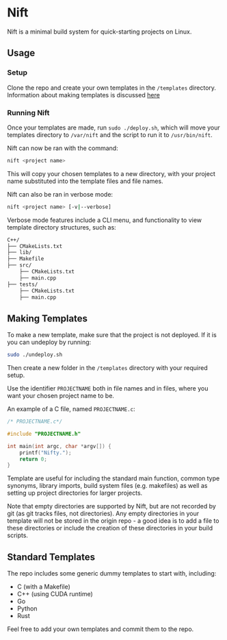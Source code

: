 # Nift

Nift is a minimal build system for quick-starting projects on Linux.

## Usage

### Setup
Clone the repo and create your own templates in the `/templates` directory. Information about making templates is discussed [here](#making-templates)

### Running Nift

Once your templates are made, run `sudo ./deploy.sh`, which will move your templates directory to `/var/nift` and the script to run it to `/usr/bin/nift`.

Nift can now be ran with the command:
```bash
nift <project name>
```

This will copy your chosen templates to a new directory, with your project name substituted into the template files and file names. 

Nift can also be ran in verbose mode:
```bash
nift <project name> [-v|--verbose]
```

Verbose mode features include a CLI menu, and functionality to view template directory structures, such as:
```bash
C++/
├── CMakeLists.txt
├── lib/
├── Makefile
├── src/
    ├── CMakeLists.txt
    ├── main.cpp
├── tests/
    ├── CMakeLists.txt
    ├── main.cpp
```

## Making Templates

To make a new template, make sure that the project is not deployed. If it is you can undeploy by running:
```bash
sudo ./undeploy.sh
```

Then create a new folder in the `/templates` directory with your required setup.

Use the identifier `PROJECTNAME` both in file names and in files, where you want your chosen project name to be. 

An example of a C file, named `PROJECTNAME.c`:
```c
/* PROJECTNAME.c*/

#include "PROJECTNAME.h"

int main(int argc, char *argv[]) {
    printf("Nifty.");
    return 0;
}
```
Template are useful for including the standard main function, common type synonyms, library imports, build system files (e.g. makefiles) as well as setting up project directories for larger projects.

Note that empty directories are supported by Nift, but are not recorded by git (as git tracks files, not directories). Any empty directories in your template will not be stored in the origin repo - a good idea is to add a file to these directories or include the creation of these directories in your build scripts.

## Standard Templates

The repo includes some generic dummy templates to start with, including:
- C (with a Makefile)
- C++ (using CUDA runtime)
- Go
- Python
- Rust

Feel free to add your own templates and commit them to the repo.
